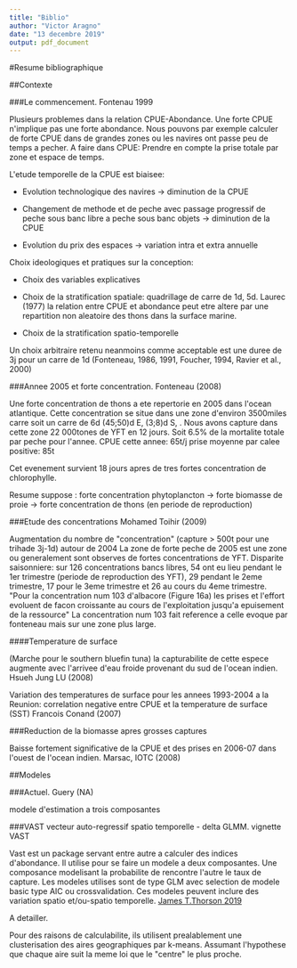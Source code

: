```yaml
---
title: "Biblio"
author: "Victor Aragno"
date: "13 decembre 2019"
output: pdf_document
---
```


#Resume bibliographique

##Contexte

###Le commencement. Fontenau 1999

Plusieurs problemes dans la relation CPUE-Abondance.
Une forte CPUE n'implique pas une forte abondance. Nous pouvons par exemple calculer de forte CPUE dans de grandes zones ou les navires ont passe peu de temps a pecher. A faire dans CPUE: Prendre en compte la prise totale par zone et espace de temps.

L'etude temporelle de la CPUE est biaisee:

- Evolution technologique des navires -> diminution de la CPUE

- Changement de methode et de peche avec passage progressif de peche sous banc libre a peche sous banc objets -> diminution de la CPUE

- Evolution du prix des espaces -> variation intra et extra annuelle

Choix ideologiques et pratiques sur la conception:

- Choix des variables explicatives 

- Choix de la stratification spatiale: quadrillage de carre de 1d, 5d. 
Laurec (1977) la relation entre CPUE et abondance peut etre altere par une repartition non aleatoire des thons dans la surface marine.

- Choix de la stratification spatio-temporelle

Un choix arbitraire retenu neanmoins comme acceptable est une duree de 3j pour un carre de 1d (Fonteneau, 1986, 1991, Foucher, 1994, Ravier et al., 2000)

###Annee 2005 et forte concentration. Fonteneau (2008)

Une forte concentration de thons a ete repertorie en 2005 dans l'ocean atlantique. Cette concentration se situe dans une zone d'environ 3500miles carre soit un carre de 6d (45;50)d E, (3;8)d S, . Nous avons capture dans cette zone 22 000tones de YFT en 12 jours. Soit 6.5% de la mortalite totale par peche pour l'annee. 
CPUE cette annee: 65t/j
prise moyenne par calee positive: 85t

Cet evenement survient 18 jours apres de tres fortes concentration de chlorophylle.

Resume suppose : forte concentration phytoplancton -> forte biomasse de proie -> forte concentration de thons (en periode de reproduction)

###Etude des concentrations Mohamed Toihir (2009)

Augmentation du nombre de "concentration" (capture > 500t pour une trihade 3j-1d) autour de 2004 
La zone de forte peche de 2005 est une zone ou generalement sont observes de fortes concentrations de YFT. 
Disparite saisonniere: sur 126 concentrations bancs libres, 54 ont eu lieu pendant le 1er trimestre (periode de reproduction des YFT), 29 pendant le 2eme trimestre, 17 pour le 3eme trimestre et 26 au cours du 4eme trimestre.
"Pour la concentration num 103 d'albacore (Figure 16a) les prises et l'effort evoluent de facon croissante au cours de l'exploitation jusqu'a epuisement de la ressource" La concentration num 103 fait reference a celle evoque par fonteneau mais sur une zone plus large.

####Temperature de surface

(Marche pour le southern bluefin tuna) la capturabilite de cette espece augmente avec l'arrivee d'eau froide provenant du sud de l'ocean indien. Hsueh Jung LU (2008)

Variation des temperatures de surface pour les annees 1993-2004 a la Reunion: correlation negative entre CPUE et la temperature de surface (SST) Francois Conand (2007)

###Reduction de la biomasse apres grosses captures

Baisse fortement significative de la CPUE et des prises en 2006-07 dans l'ouest de l'ocean indien. Marsac, IOTC (2008)

##Modeles

###Actuel. Guery (NA)

modele d'estimation a trois composantes

###VAST vecteur auto-regressif spatio temporelle - delta GLMM. vignette VAST

Vast est un package servant entre autre a calculer des indices d'abondance. Il utilise pour se faire un modele a deux composantes. Une composance modelisant la probabilite de rencontre l'autre le taux de capture. Les modeles utilises sont de type GLM avec selection de modele basic type AIC ou crossvalidation. Ces modeles peuvent inclure des variation spatio et/ou-spatio temporelle. [James T.Thorson 2019](https://reader.elsevier.com/reader/sd/pii/S0165783618302820?token=76FFF5B826DDE56886047417091B0B2EF75184B35D3169E863CA15DB9CF018F70338FCDB6BCD7918128D0F6A8979B7BC)

A detailler.

Pour des raisons de calculabilite, ils utilisent prealablement une clusterisation des aires geographiques par k-means. Assumant l'hypothese que chaque aire suit la meme loi que le "centre" le plus proche. 
